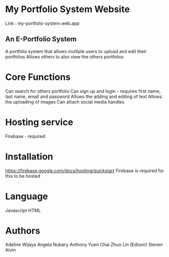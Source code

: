 # My Portfolio System Website
Link : my-portfolio-system.web.app

## An E-Portfolio System
A portfolio system that allows mutliple users to upload and edit their portfolios
Allows others to also view the others portfolios

# Core Functions
Can search for others portfolio
Can sign up and login - requires first name, last name, email and password
Allows the adding and editing of text
Allows the uploading of images
Can attach social media handles

# Hosting service
Firebase - required

# Installation
https://firebase.google.com/docs/hosting/quickstart
Firebase is required for this to be hosted

# Language
Javascript
HTML

# Authors
Adeline Wijaya
Angela Nubary
Anthony Yuen
Chai Zhuo Lin (Edison)
Steven Alvin

